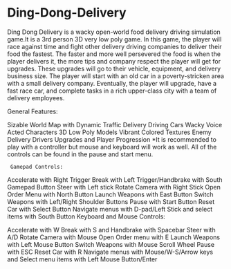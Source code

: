 # Ding-Dong-Delivery
Ding Dong Delivery is a wacky open-world food delivery driving simulation game.It is a 3rd person 3D very low poly game. In this game, the player will race against time and fight other delivery driving companies to deliver their food the fastest. The faster and more well persevered the food is when the player delivers it, the more tips and company respect the player will get for upgrades. These upgrades will go to their vehicle, equipment, and delivery business size. The player will start with an old car in a poverty-stricken area with a small delivery company. Eventually, the player will upgrade, have a fast race car, and complete tasks in a rich upper-class city with a team of delivery employees. 

General Features:

Sizable World Map with Dynamic Traffic
Delivery Driving Cars
Wacky Voice Acted Characters
3D Low Poly Models
Vibrant Colored Textures
Enemy Delivery Drivers
Upgrades and Player Progression
*It is recommended to play with a controller but mouse and keyboard will work as well. All of the controls can be found in the pause and start menu.

     Gamepad Controls:

Accelerate with Right Trigger
Break with Left Trigger/Handbrake with South Gamepad Button
Steer with Left stick
Rotate Camera with Right Stick
Open Order Menu with North Button
Launch Weapons with East Button
Switch Weapons with Left/Right Shoulder Buttons
Pause with Start Button
Reset Car with Select Button
Navigate menus with D-pad/Left Stick and select items with South Button
     Keyboard and Mouse Controls:

Accelerate with W
Break with S and Handbrake with Spacebar
Steer with A/D
Rotate Camera with Mouse
Open Order menu with E
Launch Weapons with Left Mouse Button
Switch Weapons with Mouse Scroll Wheel
Pause with ESC
Reset Car with R
Navigate menus with Mouse/W-S/Arrow keys and Select menu items with Left Mouse Button/Enter

